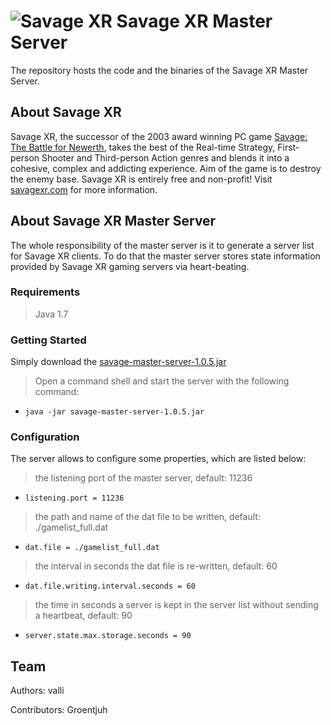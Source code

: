 ![Savage XR](http://savagexr.com/media/savagexr_logo_600.png)
Savage XR Master Server
====================
The repository hosts the code and the binaries of the Savage XR Master Server. 

## About Savage XR
Savage XR, the successor of the 2003 award winning PC game [Savage: The Battle for Newerth](http://www.savagexr.com/savage-the-battle-for-newerth-download.html), 
takes the best of the Real-time Strategy, First-person Shooter and Third-person Action genres and blends it into a cohesive, 
complex and addicting experience. Aim of the game is to destroy the enemy base. Savage XR is entirely free and non-profit! 
Visit [savagexr.com](http://savagexr.com) for more information.

## About Savage XR Master Server
The whole responsibility of the master server is it to 
generate a server list for Savage XR clients. To do that the master server stores state information provided by 
Savage XR gaming servers via heart-beating.

### Requirements

> Java 1.7

### Getting Started
Simply download the [savage-master-server-1.0.5.jar](https://github.com/valliman/savage-xr-master-server/releases/download/1.0.5/savage-master-server-1.0.5.jar)

> Open a command shell and start the server with the following command:
* `java -jar savage-master-server-1.0.5.jar`

### Configuration
The server allows to configure some properties, which are listed below:

> the listening port of the master server, default: 11236
* `listening.port = 11236` 

> the path and name of the dat file to be written, default: ./gamelist_full.dat
* `dat.file = ./gamelist_full.dat` 

> the interval in seconds the dat file is re-written, default: 60
* `dat.file.writing.interval.seconds = 60` 

> the time in seconds a server is kept in the server list without sending a heartbeat, default: 90
* `server.state.max.storage.seconds = 90` 

## Team
Authors:
  valli

Contributors:
  Groentjuh